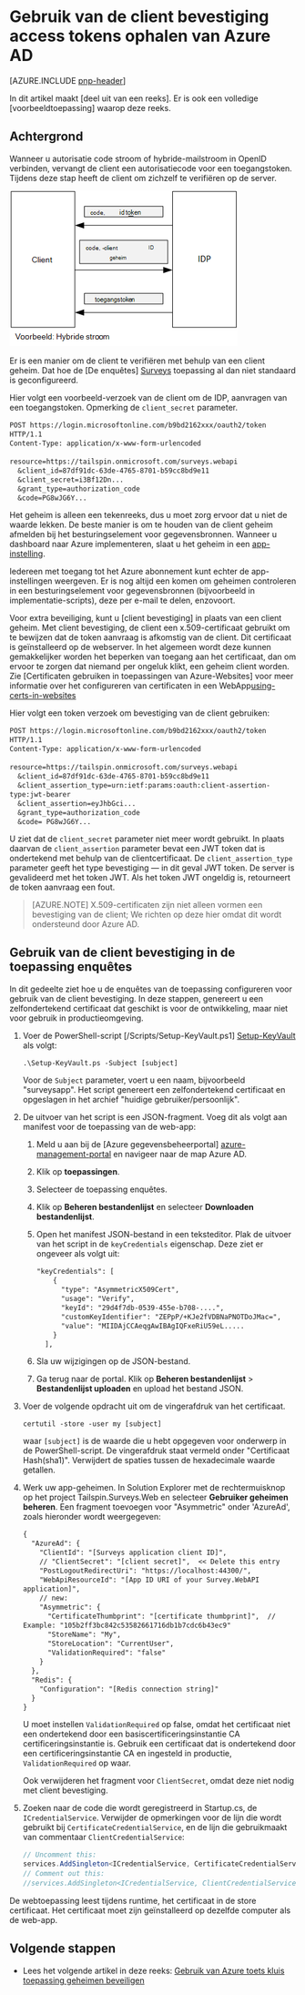 <properties
   pageTitle="Gebruik van de client bevestiging access tokens ophalen van Azure AD | Microsoft Azure"
   description="Het gebruik van de client bevestiging access tokens ophalen van Azure AD."
   services=""
   documentationCenter="na"
   authors="MikeWasson"
   manager="roshar"
   editor=""
   tags=""/>

<tags
   ms.service="guidance"
   ms.devlang="dotnet"
   ms.topic="article"
   ms.tgt_pltfrm="na"
   ms.workload="na"
   ms.date="05/23/2016"
   ms.author="mwasson"/>

# <a name="using-client-assertion-to-get-access-tokens-from-azure-ad"></a>Gebruik van de client bevestiging access tokens ophalen van Azure AD

[AZURE.INCLUDE [pnp-header](../../includes/guidance-pnp-header-include.md)]

In dit artikel maakt [deel uit van een reeks]. Er is ook een volledige [voorbeeldtoepassing] waarop deze reeks.

## <a name="background"></a>Achtergrond

Wanneer u autorisatie code stroom of hybride-mailstroom in OpenID verbinden, vervangt de client een autorisatiecode voor een toegangstoken. Tijdens deze stap heeft de client om zichzelf te verifiëren op de server.

![Geheim client](media/guidance-multitenant-identity/client-secret.png)

Er is een manier om de client te verifiëren met behulp van een client geheim. Dat hoe de [De enquêtes] [ Surveys] toepassing al dan niet standaard is geconfigureerd.

Hier volgt een voorbeeld-verzoek van de client om de IDP, aanvragen van een toegangstoken. Opmerking de `client_secret` parameter.

```
POST https://login.microsoftonline.com/b9bd2162xxx/oauth2/token HTTP/1.1
Content-Type: application/x-www-form-urlencoded

resource=https://tailspin.onmicrosoft.com/surveys.webapi
  &client_id=87df91dc-63de-4765-8701-b59cc8bd9e11
  &client_secret=i3Bf12Dn...
  &grant_type=authorization_code
  &code=PG8wJG6Y...
```

Het geheim is alleen een tekenreeks, dus u moet zorg ervoor dat u niet de waarde lekken. De beste manier is om te houden van de client geheim afmelden bij het besturingselement voor gegevensbronnen. Wanneer u dashboard naar Azure implementeren, slaat u het geheim in een [app-instelling][configure-web-app].

Iedereen met toegang tot het Azure abonnement kunt echter de app-instellingen weergeven. Er is nog altijd een komen om geheimen controleren in een besturingselement voor gegevensbronnen (bijvoorbeeld in implementatie-scripts), deze per e-mail te delen, enzovoort.

Voor extra beveiliging, kunt u [client bevestiging] in plaats van een client geheim. Met client bevestiging, de client een x.509-certificaat gebruikt om te bewijzen dat de token aanvraag is afkomstig van de client. Dit certificaat is geïnstalleerd op de webserver. In het algemeen wordt deze kunnen gemakkelijker worden het beperken van toegang aan het certificaat, dan om ervoor te zorgen dat niemand per ongeluk klikt, een geheim client worden. Zie [Certificaten gebruiken in toepassingen van Azure-Websites] voor meer informatie over het configureren van certificaten in een WebApp[using-certs-in-websites]

Hier volgt een token verzoek om bevestiging van de client gebruiken:

```
POST https://login.microsoftonline.com/b9bd2162xxx/oauth2/token HTTP/1.1
Content-Type: application/x-www-form-urlencoded

resource=https://tailspin.onmicrosoft.com/surveys.webapi
  &client_id=87df91dc-63de-4765-8701-b59cc8bd9e11
  &client_assertion_type=urn:ietf:params:oauth:client-assertion-type:jwt-bearer
  &client_assertion=eyJhbGci...
  &grant_type=authorization_code
  &code= PG8wJG6Y...
```

U ziet dat de `client_secret` parameter niet meer wordt gebruikt. In plaats daarvan de `client_assertion` parameter bevat een JWT token dat is ondertekend met behulp van de clientcertificaat. De `client_assertion_type` parameter geeft het type bevestiging &mdash; in dit geval JWT token. De server is gevalideerd met het token JWT. Als het token JWT ongeldig is, retourneert de token aanvraag een fout.

> [AZURE.NOTE] X.509-certificaten zijn niet alleen vormen een bevestiging van de client; We richten op deze hier omdat dit wordt ondersteund door Azure AD.

## <a name="using-client-assertion-in-the-surveys-application"></a>Gebruik van de client bevestiging in de toepassing enquêtes

In dit gedeelte ziet hoe u de enquêtes van de toepassing configureren voor gebruik van de client bevestiging. In deze stappen, genereert u een zelfondertekend certificaat dat geschikt is voor de ontwikkeling, maar niet voor gebruik in productieomgeving.

1. Voer de PowerShell-script [/Scripts/Setup-KeyVault.ps1] [ Setup-KeyVault] als volgt:

    ```
    .\Setup-KeyVault.ps -Subject [subject]
    ```

    Voor de `Subject` parameter, voert u een naam, bijvoorbeeld "surveysapp". Het script genereert een zelfondertekend certificaat en opgeslagen in het archief "huidige gebruiker/persoonlijk".

2. De uitvoer van het script is een JSON-fragment. Voeg dit als volgt aan manifest voor de toepassing van de web-app:

    1. Meld u aan bij de [Azure gegevensbeheerportal] [ azure-management-portal] en navigeer naar de map Azure AD.

    2. Klik op **toepassingen**.

    3. Selecteer de toepassing enquêtes.

    4.  Klik op **Beheren bestandenlijst** en selecteer **Downloaden bestandenlijst**.

    5.  Open het manifest JSON-bestand in een teksteditor. Plak de uitvoer van het script in de `keyCredentials` eigenschap. Deze ziet er ongeveer als volgt uit:

        ```    
        "keyCredentials": [
            {
              "type": "AsymmetricX509Cert",
              "usage": "Verify",
              "keyId": "29d4f7db-0539-455e-b708-....",
              "customKeyIdentifier": "ZEPpP/+KJe2fVDBNaPNOTDoJMac=",
              "value": "MIIDAjCCAeqgAwIBAgIQFxeRiU59eL.....
            }
          ],
         ```

    6.  Sla uw wijzigingen op de JSON-bestand.

    7.  Ga terug naar de portal. Klik op **Beheren bestandenlijst** > **Bestandenlijst uploaden** en upload het bestand JSON.

3. Voer de volgende opdracht uit om de vingerafdruk van het certificaat.

    ```
    certutil -store -user my [subject]
    ```

    waar `[subject]` is de waarde die u hebt opgegeven voor onderwerp in de PowerShell-script. De vingerafdruk staat vermeld onder "Certificaat Hash(sha1)". Verwijdert de spaties tussen de hexadecimale waarde getallen.

4. Werk uw app-geheimen. In Solution Explorer met de rechtermuisknop op het project Tailspin.Surveys.Web en selecteer **Gebruiker geheimen beheren**. Een fragment toevoegen voor "Asymmetric" onder 'AzureAd', zoals hieronder wordt weergegeven:

    ```
    {
      "AzureAd": {
        "ClientId": "[Surveys application client ID]",
        // "ClientSecret": "[client secret]",  << Delete this entry
        "PostLogoutRedirectUri": "https://localhost:44300/",
        "WebApiResourceId": "[App ID URI of your Survey.WebAPI application]",
        // new:
        "Asymmetric": {
          "CertificateThumbprint": "[certificate thumbprint]",  // Example: "105b2ff3bc842c53582661716db1b7cdc6b43ec9"
          "StoreName": "My",
          "StoreLocation": "CurrentUser",
          "ValidationRequired": "false"
        }
      },
      "Redis": {
        "Configuration": "[Redis connection string]"
      }
    }
    ```

    U moet instellen `ValidationRequired` op false, omdat het certificaat niet een ondertekend door een basiscertificeringsinstantie CA certificeringsinstantie is. Gebruik een certificaat dat is ondertekend door een certificeringsinstantie CA en ingesteld in productie, `ValidationRequired` op waar.

    Ook verwijderen het fragment voor `ClientSecret`, omdat deze niet nodig met client bevestiging.

5. Zoeken naar de code die wordt geregistreerd in Startup.cs, de `ICredentialService`. Verwijder de opmerkingen voor de lijn die wordt gebruikt bij `CertificateCredentialService`, en de lijn die gebruikmaakt van commentaar `ClientCredentialService`:

    ```csharp
    // Uncomment this:
    services.AddSingleton<ICredentialService, CertificateCredentialService>();
    // Comment out this:
    //services.AddSingleton<ICredentialService, ClientCredentialService>();
    ```

De webtoepassing leest tijdens runtime, het certificaat in de store certificaat. Het certificaat moet zijn geïnstalleerd op dezelfde computer als de web-app.

## <a name="next-steps"></a>Volgende stappen

- Lees het volgende artikel in deze reeks: [Gebruik van Azure toets kluis toepassing geheimen beveiligen][key vault]


<!-- Links -->
[configure-web-app]: ../app-service-web/web-sites-configure.md
[azure-management-portal]: https://manage.windowsazure.com
[bevestiging van de client]: https://tools.ietf.org/html/rfc7521
[key vault]: guidance-multitenant-identity-keyvault.md
[Setup-KeyVault]: https://github.com/Azure-Samples/guidance-identity-management-for-multitenant-apps/blob/master/scripts/Setup-KeyVault.ps1
[Surveys]: guidance-multitenant-identity-tailspin.md
[using-certs-in-websites]: https://azure.microsoft.com/blog/using-certificates-in-azure-websites-applications/
[een reeks hoort]: guidance-multitenant-identity.md
[van voorbeeldtoepassing]: https://github.com/Azure-Samples/guidance-identity-management-for-multitenant-apps
